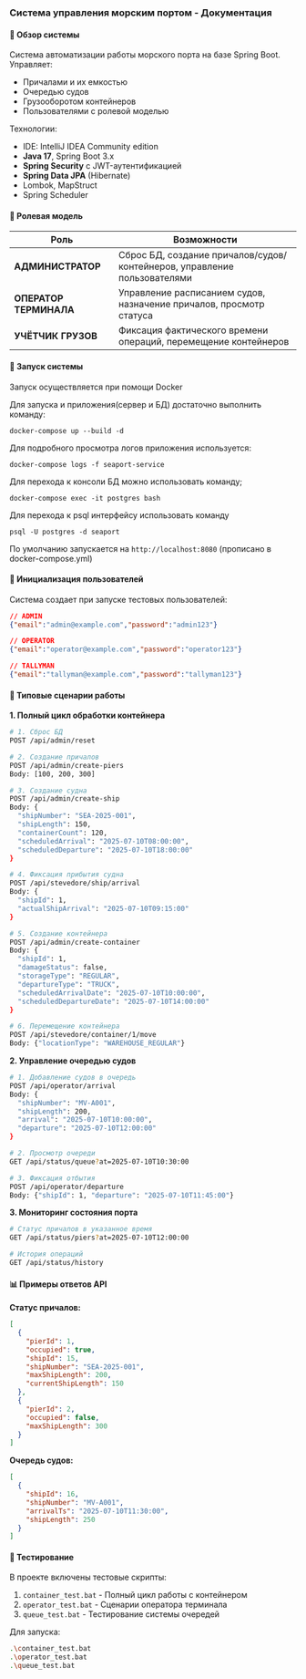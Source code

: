 ### Система управления морским портом - Документация

#### 📌 Обзор системы

Система автоматизации работы морского порта на базе Spring Boot. Управляет:
- Причалами и их емкостью
- Очередью судов
- Грузооборотом контейнеров
- Пользователями с ролевой моделью

Технологии:
- IDE: IntelliJ IDEA Community edition
- **Java 17**, Spring Boot 3.x
- **Spring Security** с JWT-аутентификацией
- **Spring Data JPA** (Hibernate)
- Lombok, MapStruct
- Spring Scheduler


#### 👥 Ролевая модель

| Роль                | Возможности                                                                 |
|---------------------|-----------------------------------------------------------------------------|
| **АДМИНИСТРАТОР**   | Сброс БД, создание причалов/судов/контейнеров, управление пользователями    |
| **ОПЕРАТОР ТЕРМИНАЛА** | Управление расписанием судов, назначение причалов, просмотр статуса       |
| **УЧЁТЧИК ГРУЗОВ**  | Фиксация фактического времени операций, перемещение контейнеров             |

#### 🚀 Запуск системы

Запуск осуществляется при помощи Docker

Для запуска и приложения(сервер и БД) достаточно выполнить команду:

```shell
docker-compose up --build -d
```

Для подробного просмотра логов приложения используется:

```shell
docker-compose logs -f seaport-service
```

Для перехода к консоли БД можно использовать команду;

```shell
docker-compose exec -it postgres bash
```

Для перехода к psql интерфейсу использовать команду

```shell
psql -U postgres -d seaport
```

По умолчанию запускается на `http://localhost:8080` (прописано в docker-compose.yml)


#### 🔑 Инициализация пользователей

Система создает при запуске тестовых пользователей:

```json
// ADMIN
{"email":"admin@example.com","password":"admin123"}

// OPERATOR
{"email":"operator@example.com","password":"operator123"}

// TALLYMAN
{"email":"tallyman@example.com","password":"tallyman123"}
```


#### 🚢 Типовые сценарии работы

**1. Полный цикл обработки контейнера**

```bash
# 1. Сброс БД
POST /api/admin/reset

# 2. Создание причалов
POST /api/admin/create-piers
Body: [100, 200, 300]

# 3. Создание судна
POST /api/admin/create-ship
Body: {
  "shipNumber": "SEA-2025-001",
  "shipLength": 150,
  "containerCount": 120,
  "scheduledArrival": "2025-07-10T08:00:00",
  "scheduledDeparture": "2025-07-10T18:00:00"
}

# 4. Фиксация прибытия судна
POST /api/stevedore/ship/arrival
Body: {
  "shipId": 1,
  "actualShipArrival": "2025-07-10T09:15:00"
}

# 5. Создание контейнера
POST /api/admin/create-container
Body: {
  "shipId": 1,
  "damageStatus": false,
  "storageType": "REGULAR",
  "departureType": "TRUCK",
  "scheduledArrivalDate": "2025-07-10T10:00:00",
  "scheduledDepartureDate": "2025-07-10T14:00:00"
}

# 6. Перемещение контейнера
POST /api/stevedore/container/1/move
Body: {"locationType": "WAREHOUSE_REGULAR"}
```

**2. Управление очередью судов**

```bash
# 1. Добавление судов в очередь
POST /api/operator/arrival
Body: {
  "shipNumber": "MV-A001",
  "shipLength": 200,
  "arrival": "2025-07-10T10:00:00",
  "departure": "2025-07-10T12:00:00"
}

# 2. Просмотр очереди
GET /api/status/queue?at=2025-07-10T10:30:00

# 3. Фиксация отбытия
POST /api/operator/departure
Body: {"shipId": 1, "departure": "2025-07-10T11:45:00"}
```

**3. Мониторинг состояния порта**

```bash
# Статус причалов в указанное время
GET /api/status/piers?at=2025-07-10T12:00:00

# История операций
GET /api/status/history
```


#### 📊 Примеры ответов API

**Статус причалов:**
```json
[
  {
    "pierId": 1,
    "occupied": true,
    "shipId": 15,
    "shipNumber": "SEA-2025-001",
    "maxShipLength": 200,
    "currentShipLength": 150
  },
  {
    "pierId": 2,
    "occupied": false,
    "maxShipLength": 300
  }
]
```

**Очередь судов:**

```json
[
  {
    "shipId": 16,
    "shipNumber": "MV-A001",
    "arrivalTs": "2025-07-10T11:30:00",
    "shipLength": 250
  }
]
```


#### 🧪 Тестирование

В проекте включены тестовые скрипты:
1. `container_test.bat` - Полный цикл работы с контейнером
2. `operator_test.bat` - Сценарии оператора терминала
3. `queue_test.bat` - Тестирование системы очередей

Для запуска:

```bash
.\container_test.bat
.\operator_test.bat
.\queue_test.bat
```
